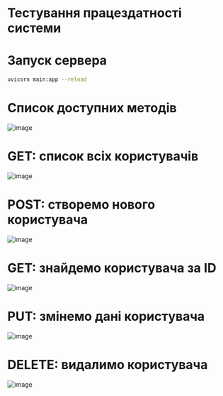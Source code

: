 # Тестування працездатності системи 

# Запуск сервера
```bash
uvicorn main:app --reload
```

# Список доступних методів
![image](https://github.com/user-attachments/assets/e74c8ff5-56e1-4cc2-a6aa-d9e372e5273f)

# GET: список всіх користувачів
![image](https://github.com/user-attachments/assets/7715c207-bf26-4dd6-8321-de61eb71a1dc)

# POST: створемо нового користувача
![image](https://github.com/user-attachments/assets/f564c79c-186d-4a24-bba4-42fb6e7c98f0)

# GET: знайдемо користувача за ID
![image](https://github.com/user-attachments/assets/12c68ff4-ea4a-4278-b83c-7262a5ecd966)

# PUT: змінемо дані користувача
![image](https://github.com/user-attachments/assets/40039bfc-ed8b-4c00-99b5-12fd5550f4d5)

# DELETE: видалимо користувача
![image](https://github.com/user-attachments/assets/5f9df384-f208-4ff8-9b14-46601d9e610c)
